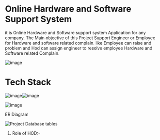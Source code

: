 # Online Hardware and Software Support System
it is Online Hardware and Software support system Application for any company.
The Main objective of this Project Support Engineer or Employee for Hardware and software related complain.
like Employee can raise and problem and Hod can assign engineer to resolve employee Hardware and Software related Complain.

![image](https://user-images.githubusercontent.com/112688918/214010094-4c757dc3-3504-4ac8-a92f-9e7cdc14542a.png)

 # Tech Stack 
 
 ![image](https://user-images.githubusercontent.com/112688918/214010245-f08212aa-a74e-45f4-98fa-2a7e273590c9.png)![image](https://user-images.githubusercontent.com/112688918/214010279-da8c9a3f-4673-4fc2-9210-b08320cb81bf.png)


![image](https://user-images.githubusercontent.com/112688918/214010329-08f23d77-92fa-433e-8af8-888c8fd1a81d.png)



ER Diagram

![Project Database tables](https://user-images.githubusercontent.com/112688918/214004799-5a9188e4-a7d4-405f-a026-c483da5762ab.png)



1. Role of HOD:-



